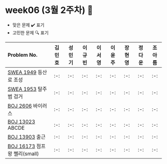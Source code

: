 # week06 (3월 2주차) :pencil:

- 맞은 문제 :heavy_check_mark: 표기
- 고민한 문제 :mag: 표기



|Problem No.|김민호|성민기|이규빈|이서영|이윤주|장현영|정다운|조아름|
|:---------------------------|:-----:|:-----:|:-----:|:-----:|:-----:|:-----:|:-----:|:-----:|
|[SWEA 1949](https://swexpertacademy.com/main/code/problem/problemDetail.do?contestProbId=AV5PoOKKAPIDFAUq) 등산로 조성|:-:|:-:|:-:|:-:|:-:|:-:|:-:|:-:|
|[SWEA 1953](https://swexpertacademy.com/main/code/problem/problemDetail.do?contestProbId=AV5PpLlKAQ4DFAUq) 탈주범 검거|:-:|:-:|:-:|:-:|:-:|:-:|:-:|:-:|
|[BOJ 2606](https://www.acmicpc.net/problem/2606) 바이러스|:-:|:-:|:-:|:-:|:-:|:-:|:-:|:-:|
|[BOJ 13023](https://www.acmicpc.net/problem/13023) ABCDE|:-:|:-:|:-:|:-:|:-:|:-:|:-:|:-:|
|[BOJ 13903](https://www.acmicpc.net/problem/13903) 출근|:-:|:-:|:-:|:-:|:-:|:-:|:-:|:-:|
|[BOJ 16173](https://www.acmicpc.net/problem/16173) 점프왕 쩰리(small)|:-:|:-:|:-:|:-:|:-:|:-:|:-:|:-:|